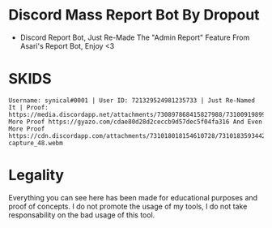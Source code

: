 # Discord Mass Report Bot By Dropout
  -  Discord Report Bot, Just Re-Made The "Admin Report" Feature From Asari's Report Bot, Enjoy <3 
  
# SKIDS
    Username: synical#0001 | User ID: 721329524981235733 | Just Re-Named It | Proof: https://media.discordapp.net/attachments/730897868415827988/731009198996848734/gvzy79wZA1bqQAAAABJRU5ErkJggg.png More Proof https://gyazo.com/cdae80d28d2ceccb9d57dec5f04fa316 And Even More Proof https://cdn.discordapp.com/attachments/731018018154610728/731018359344201759/screen-capture_48.webm

# Legality

Everything you can see here has been made for educational purposes and proof of concepts. I do not promote the usage of my tools, I do not take responsability on the bad usage of this tool.
